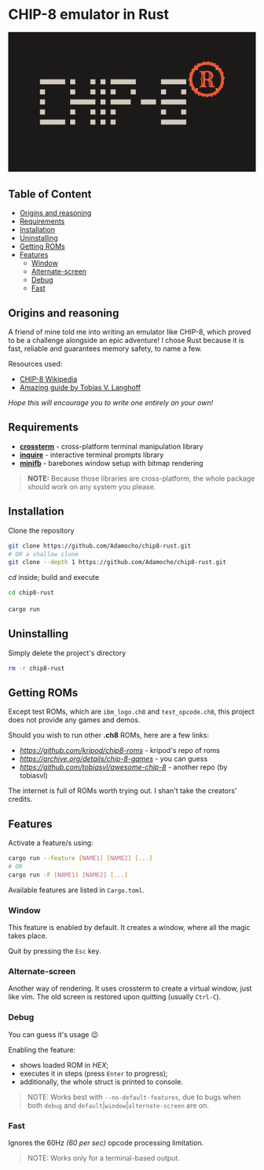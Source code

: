 # CHIP-8 emulator in Rust
![chip8-rust logo](logo.svg)

## Table of Content
- [Origins and reasoning](#origins-and-reasoning)
- [Requirements](#requirements)
- [Installation](#installation)
- [Uninstalling](#uninstalling)
- [Getting ROMs](#getting-roms)
- [Features](#features)
    - [Window](#window)
    - [Alternate-screen](#alternate-screen)
    - [Debug](#debug)
    - [Fast](#fast)

## Origins and reasoning
A friend of mine told me into writing an emulator like CHIP-8, which proved to be a challenge alongside an epic adventure! I chose Rust because it is fast, reliable and guarantees memory safety, to name a few.

Resources used:
+ [CHIP-8 Wikipedia](https://en.wikipedia.org/wiki/CHIP-8)
+ [Amazing guide by Tobias V. Langhoff](https://tobiasvl.github.io/blog/write-a-chip-8-emulator/)

*Hope this will encourage you to write one entirely on your own!*

## Requirements
- [**crossterm**](https://crates.io/crates/inquire) - cross-platform terminal manipulation library
- [**inquire**](https://crates.io/crates/crossterm) - interactive terminal prompts library
- [**minifb**](https://crates.io/crates/minifb) - barebones window setup with bitmap rendering

> **NOTE:** Because those libraries are cross-platform, the whole package should work on any system you please.

## Installation

Clone the repository
```bash
git clone https://github.com/Adamocho/chip8-rust.git
# OR a shallow clone
git clone --depth 1 https://github.com/Adamocho/chip8-rust.git
```

*cd* inside; build and execute
```bash
cd chip8-rust

cargo run
```

## Uninstalling

Simply delete the project's directory
```bash
rm -r chip8-rust
```

## Getting ROMs

Except test ROMs, which are `ibm_logo.ch8` and `test_opcode.ch8`, this project does not provide any games and demos.

Should you wish to run other **.ch8** ROMs, here are a few links:

- *https://github.com/kripod/chip8-roms* - kripod's repo of roms
- *https://archive.org/details/chip-8-games* - you can guess
- *https://github.com/tobiasvl/awesome-chip-8* - another repo (by tobiasvl)

The internet is full of ROMs worth trying out. I shan't take the creators' credits.

## Features

Activate a feature/s using:

```bash
cargo run --feature [NAME1] [NAME2] [...]
# OR
cargo run -F [NAME1] [NAME2] [...]
```

Available features are listed in `Cargo.toml`.

### Window

This feature is enabled by default. It creates a window, where all the magic takes place.

Quit by pressing the `Esc` key.

### Alternate-screen

Another way of rendering. It uses crossterm to create a virtual window, just like vim. The old screen is restored upon quitting (usually `Ctrl-C`).

### Debug

You can guess it's usage :wink: 

Enabling the feature: 
- shows loaded ROM in *HEX*;
- executes it in steps (press `Enter` to progress);
- additionally, the whole struct is printed to console.

> NOTE:
> Works best with `--no-default-features`, due to bugs when both `debug` and `default`|`window`|`alternate-screen` are on.

### Fast

Ignores the 60Hz *(60 per sec)* opcode processing limitation.

> NOTE: 
> Works only for a terminal-based output.